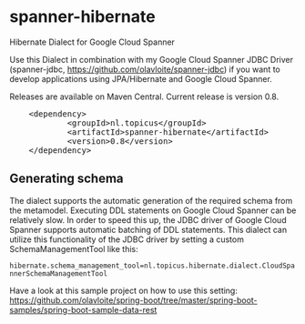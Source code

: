 # spanner-hibernate
Hibernate Dialect for Google Cloud Spanner

Use this Dialect in combination with my Google Cloud Spanner JDBC Driver (spanner-jdbc, https://github.com/olavloite/spanner-jdbc) if you want to develop applications using JPA/Hibernate and Google Cloud Spanner.

Releases are available on Maven Central. Current release is version 0.8.

<div class="highlight highlight-text-xml"><pre>
	&lt;<span class="pl-ent">dependency</span>&gt;
    		&lt;<span class="pl-ent">groupId</span>&gt;nl.topicus&lt;/<span class="pl-ent">groupId</span>&gt;
    		&lt;<span class="pl-ent">artifactId</span>&gt;spanner-hibernate&lt;/<span class="pl-ent">artifactId</span>&gt;
    		&lt;<span class="pl-ent">version</span>&gt;0.8&lt;/<span class="pl-ent">version</span>&gt;
	&lt;/<span class="pl-ent">dependency</span>&gt;
</pre></div>

## Generating schema
The dialect supports the automatic generation of the required schema from the metamodel. Executing DDL statements on Google Cloud Spanner can be relatively slow. In order to speed this up, the JDBC driver of Google Cloud Spanner supports automatic batching of DDL statements. This dialect can utilize this functionality of the JDBC driver by setting a custom SchemaManagementTool like this:

`hibernate.schema_management_tool=nl.topicus.hibernate.dialect.CloudSpannerSchemaManagementTool`

Have a look at this sample project on how to use this setting: https://github.com/olavloite/spring-boot/tree/master/spring-boot-samples/spring-boot-sample-data-rest
